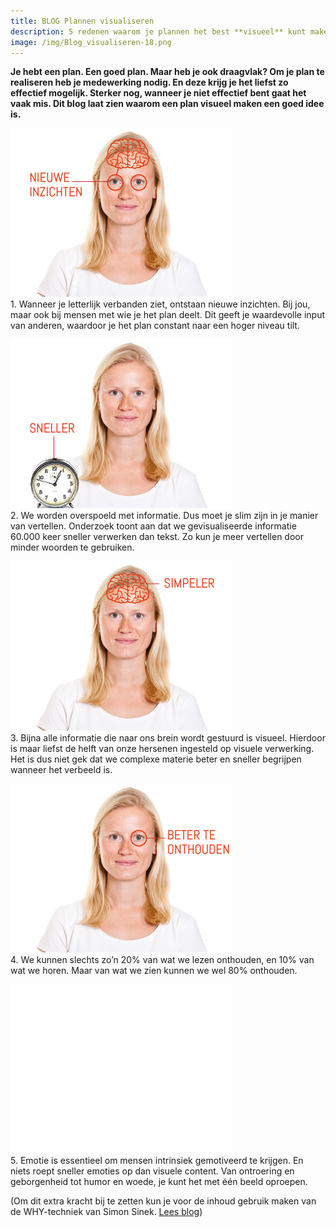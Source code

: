 ```yaml
---
title: BLOG Plannen visualiseren
description: 5 redenen waarom je plannen het best **visueel** kunt maken.
image: /img/Blog_visualiseren-18.png
---
```


**Je hebt een plan. Een goed plan. Maar heb je ook draagvlak? Om je plan te realiseren heb je medewerking nodig. En deze krijg je het liefst zo effectief mogelijk. Sterker nog, wanneer je niet effectief bent gaat het vaak mis. Dit blog laat zien waarom een plan visueel maken een goed idee is.**

![](/uploads/blog-visualiseren-31.png)<br>1. Wanneer je letterlijk verbanden ziet, ontstaan nieuwe inzichten. Bij jou, maar ook bij mensen met wie je het plan deelt. Dit geeft je waardevolle input van anderen, waardoor je het plan constant naar een hoger niveau tilt.&nbsp;

![](/uploads/blog-visualiseren-32.png)<br>2. We worden overspoeld met informatie. Dus moet je slim zijn in je manier van vertellen. Onderzoek toont aan dat we gevisualiseerde informatie 60.000 keer sneller verwerken dan tekst. Zo kun je meer vertellen door minder woorden te gebruiken. &nbsp;

![](/uploads/blog-visualiseren-33.png)<br>3. Bijna alle informatie die naar ons brein wordt gestuurd is visueel. Hierdoor is maar liefst de helft van onze hersenen ingesteld op visuele verwerking. Het is dus niet gek dat we complexe materie beter en sneller begrijpen wanneer het verbeeld is.&nbsp;

![](/uploads/blog-visualiseren-36.png)<br>4. We kunnen slechts zo’n 20% van wat we lezen onthouden, en 10% van wat we horen. Maar van wat we zien kunnen we wel 80% onthouden.&nbsp;

![](/uploads/blog-visualiseren-35.png)<br>5. Emotie is essentieel om mensen intrinsiek gemotiveerd te krijgen. En niets roept sneller emoties op dan visuele content. Van ontroering en geborgenheid tot humor en woede, je kunt het met &eacute;&eacute;n beeld oproepen.

(Om dit extra kracht bij te zetten kun je voor de inhoud gebruik maken van de WHY-techniek van Simon Sinek. [Lees blog](/2019/01/01/blog-why-methode.html))<br>&nbsp;